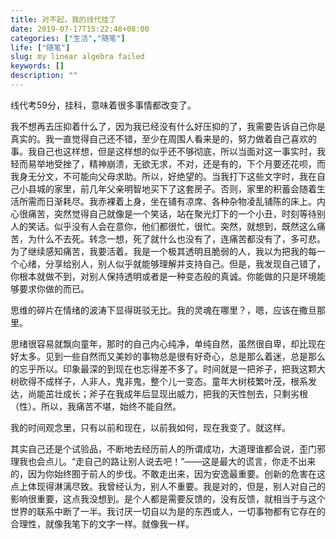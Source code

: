 ```yaml
---
title: 对不起，我的线代挂了
date: 2019-07-17T15:22:48+08:00
categories: ["生活","随笔"]
life: ["随笔"]
slug: my linear algebra failed
keywords: []
description: ""
---
```


线代考59分，挂科，意味着很多事情都改变了。

我不想再去压抑着什么了，因为我已经没有什么好压抑的了，我需要告诉自己你是真实的。我一直觉得自己还不错，至少在周围人看来是的，努力做着自己喜欢的事。我自己也这样想，但是这样想的似乎还不够彻底，所以当面对这一事实时，我轻而易举地受挫了，精神崩溃，无欲无求，不对，还是有的，下个月要还花呗，而我身无分文，不可能向父母求助。所以，好绝望的。当我打下这些文字时，我在自己小县城的家里，前几年父亲明智地买下了这套房子。否则，家里的积蓄会随着生活所需而日渐耗尽。我赤裸着上身，坐在铺有凉席、各种杂物凌乱铺陈的床上。内心很痛苦，突然觉得自己就像是一个笑话，站在聚光灯下的一个小丑，时刻等待别人的笑话。似乎没有人会在意你，他们都很忙，很忙。突然，就想到，既然这么痛苦，为什么不去死。转念一想，死了就什么也没有了，连痛苦都没有了，多可悲。为了继续感知痛苦，我要活着。我是一个极其透明且脆弱的人，我以为把我的每一个心绪，分享给别人，别人似乎就能够理解并支持自己。但是，我发现自己错了，你根本就做不到，对别人保持透明或者是一种变态般的真诚。你能做的只是环境能够要求你做的而已。

思维的碎片在情绪的波涛下显得斑驳无比。我的灵魂在哪里？，嗯，应该在撒旦那里。

思绪很容易就飘向童年，那时的自己内心纯净，单纯自然，虽然很自卑，却比现在好太多。见到一些自然而又美妙的事物总是很有好奇心，总是那么着迷，总是那么的忘乎所以。印象最深的到现在也忘得差不多了。时间就是一把斧子，把我这颗大树砍得不成样子，人非人，鬼非鬼，整个儿一变态。童年大树枝繁叶茂，根系发达，尚能茁壮成长；斧子在我成年后显现出威力，把我的天性刨去，只剩劣根（性）。所以，我痛苦不堪，始终不能自然。

我的时间观念里，只有以前和现在，以前我如何，现在我变了。就这样。

其实自己还是个试验品，不断地去经历前人的所谓成功，大道理谁都会说，歪门邪理我也会点儿。“走自己的路让别人说去吧！”——这是最大的谎言，你走不出来的，因为你始终囿于前人的步伐。不敢走出来，因为安逸最重要。创新的危害在这点上体现得淋漓尽致。我曾经认为，别人不重要。我是对的，但是，别人对自己的影响很重要，这点我没想到。是个人都是需要反馈的，没有反馈，就相当于与这个世界的联系中断了一半。我讨厌一切自以为是的东西或人，一切事物都有它存在的合理性，就像我笔下的文字一样。就像我一样。